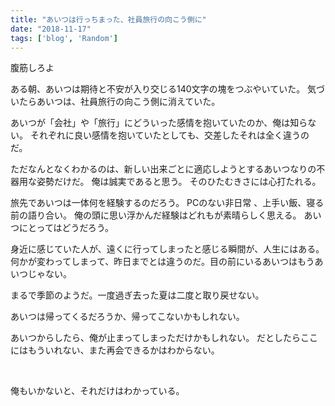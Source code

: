 ```yaml
---
title: "あいつは行っちまった、社員旅行の向こう側に"
date: "2018-11-17"
tags: ['blog', 'Random']
---
```


腹筋しろよ

ある朝、あいつは期待と不安が入り交じる140文字の塊をつぶやいていた。 気づいたらあいつは、社員旅行の向こう側に消えていた。

あいつが「会社」や「旅行」にどういった感情を抱いていたのか、俺は知らない。 それぞれに良い感情を抱いていたとしても、交差したそれは全く違うのだ。

ただなんとなくわかるのは、新しい出来ごとに適応しようとするあいつなりの不器用な姿勢だけだ。 俺は誠実であると思う。 そのひたむきさには心打たれる。

旅先であいつは一体何を経験するのだろう。 PCのない非日常 、上手い飯、寝る前の語り合い。 俺の頭に思い浮かんだ経験<experience>はどれもが素晴らしく思える。 あいつにとってはどうだろう。

身近に感じていた人が、遠くに行ってしまったと感じる瞬間が、人生にはある。 何かが変わってしまって、昨日までとは違うのだ。目の前にいるあいつはもうあいつじゃない。

まるで季節のようだ。一度過ぎ去った夏は二度と取り戻せない。

あいつは帰ってくるだろうか、帰ってこないかもしれない。

あいつからしたら、俺が止まってしまっただけかもしれない。 だとしたらここにはもういれない、また再会できるかはわからない。

 

俺もいかないと、それだけはわかっている。

